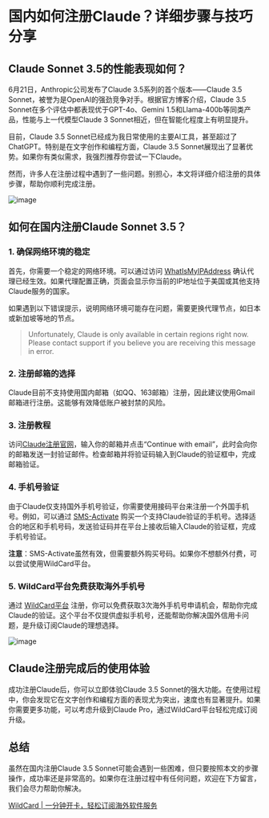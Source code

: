 # 国内如何注册Claude？详细步骤与技巧分享

## Claude Sonnet 3.5的性能表现如何？

6月21日，Anthropic公司发布了Claude 3.5系列的首个版本——Claude 3.5 Sonnet，被誉为是OpenAI的强劲竞争对手。根据官方博客介绍，Claude 3.5 Sonnet在多个评估中都表现优于GPT-4o、Gemini 1.5和Llama-400b等同类产品，性能与上一代模型Claude 3 Sonnet相近，但在智能化程度上有明显提升。

目前，Claude 3.5 Sonnet已经成为我日常使用的主要AI工具，甚至超过了ChatGPT。特别是在文字创作和编程方面，Claude 3.5 Sonnet展现出了显著优势。如果你有类似需求，我强烈推荐你尝试一下Claude。

然而，许多人在注册过程中遇到了一些问题。别担心，本文将详细介绍注册的具体步骤，帮助你顺利完成注册。

![image](https://github.com/user-attachments/assets/1b1fcb4f-df27-4f8e-a444-a6e94a46de2e)

## 如何在国内注册Claude Sonnet 3.5？

### 1. 确保网络环境的稳定

首先，你需要一个稳定的网络环境。可以通过访问 [WhatIsMyIPAddress](https://whatismyipaddress.com/) 确认代理已经生效。如果代理配置正确，页面会显示你当前的IP地址位于美国或其他支持Claude服务的国家。

如果遇到以下错误提示，说明网络环境可能存在问题，需要更换代理节点，如日本或新加坡等地的节点。

> Unfortunately, Claude is only available in certain regions right now. Please contact support if you believe you are receiving this message in error.

### 2. 注册邮箱的选择

Claude目前不支持使用国内邮箱（如QQ、163邮箱）注册，因此建议使用Gmail邮箱进行注册。这能够有效降低账户被封禁的风险。

### 3. 注册教程

访问[Claude注册官网](https://claude.ai/login)，输入你的邮箱并点击“Continue with email”，此时会向你的邮箱发送一封验证邮件。检查邮箱并将验证码输入到Claude的验证框中，完成邮箱验证。

### 4. 手机号验证

由于Claude仅支持国外手机号验证，你需要使用接码平台来注册一个外国手机号。例如，可以通过 [SMS-Activate](https://sms-activate.org/?ref=10195922) 购买一个支持Claude验证的手机号。选择适合的地区和手机号码，发送验证码并在平台上接收后输入Claude的验证框，完成手机号验证。

**注意**：SMS-Activate虽然有效，但需要额外购买号码。如果你不想额外付费，可以尝试使用WildCard平台。

### 5. WildCard平台免费获取海外手机号

通过 [WildCard平台](https://bit.ly/WildCardo) 注册，你可以免费获取3次海外手机号申请机会，帮助你完成Claude的验证。这个平台不仅提供虚拟手机号，还能帮助你解决国外信用卡问题，是升级订阅Claude的理想选择。

![image](https://github.com/user-attachments/assets/0bf29bdc-ff5d-44dd-81ed-7a2d7d1c280d)

## Claude注册完成后的使用体验

成功注册Claude后，你可以立即体验Claude 3.5 Sonnet的强大功能。在使用过程中，你会发现它在文字创作和编程方面的表现尤为突出，速度也有显著提升。如果你需要更多功能，可以考虑升级到Claude Pro，通过WildCard平台轻松完成订阅升级。

## 总结

虽然在国内注册Claude 3.5 Sonnet可能会遇到一些困难，但只要按照本文的步骤操作，成功率还是非常高的。如果你在注册过程中有任何问题，欢迎在下方留言，我们会尽力帮助你解决。

[WildCard | 一分钟开卡，轻松订阅海外软件服务](https://bit.ly/WildCardo)
